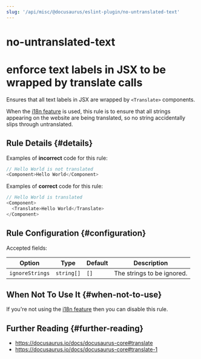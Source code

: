 ```yaml
---
slug: '/api/misc/@docusaurus/eslint-plugin/no-untranslated-text'
---
```


# no-untranslated-text

# enforce text labels in JSX to be wrapped by translate calls

Ensures that all text labels in JSX are wrapped by `<Translate>` components.

When the [i18n feature](../../../i18n/i18n-introduction.md) is used, this rule is to ensure that all strings appearing on the website are being translated, so no string accidentally slips through untranslated.

## Rule Details {#details}

Examples of **incorrect** code for this rule:

```js
// Hello World is not translated
<Component>Hello World</Component>
```

Examples of **correct** code for this rule:

```js
// Hello World is translated
<Component>
  <Translate>Hello World</Translate>
</Component>
```

## Rule Configuration {#configuration}

Accepted fields:

<APITable>

| Option          | Type       | Default | Description                |
| --------------- | ---------- | ------- | -------------------------- |
| `ignoreStrings` | `string[]` | `[]`    | The strings to be ignored. |

</APITable>

## When Not To Use It {#when-not-to-use}

If you're not using the [i18n feature](../../../i18n/i18n-introduction.md) then you can disable this rule.

## Further Reading {#further-reading}

- https://docusaurus.io/docs/docusaurus-core#translate
- https://docusaurus.io/docs/docusaurus-core#translate-1
